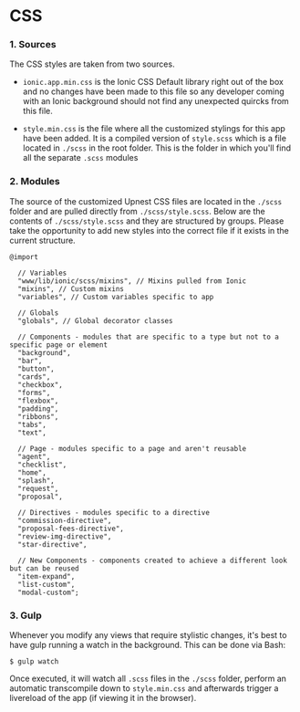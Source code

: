 CSS
==================================

### 1. Sources

The CSS styles are taken from two sources.

- `ionic.app.min.css` is the Ionic CSS Default library right out of the box and
no changes have been made to this file so any developer coming with an Ionic background
should not find any unexpected quircks from this file.

- `style.min.css` is the file where all the customized stylings for this app have been added.
It is a compiled version of `style.scss` which is a file located in `./scss` in the root folder.
This is the folder in which you'll find all the separate `.scss` modules


### 2. Modules

The source of the customized Upnest CSS files are located in the `./scss` folder and are pulled directly from
`./scss/style.scss`. Below are the contents of `./scss/style.scss` and they are structured by groups.
Please take the opportunity to add new styles into the correct file if it exists in the current structure.

```
@import

  // Variables
  "www/lib/ionic/scss/mixins", // Mixins pulled from Ionic
  "mixins", // Custom mixins
  "variables", // Custom variables specific to app

  // Globals
  "globals", // Global decorator classes

  // Components - modules that are specific to a type but not to a specific page or element
  "background",
  "bar",
  "button",
  "cards",
  "checkbox",
  "forms",
  "flexbox",
  "padding",
  "ribbons",
  "tabs",
  "text",

  // Page - modules specific to a page and aren't reusable
  "agent",
  "checklist",
  "home",
  "splash",
  "request",
  "proposal",

  // Directives - modules specific to a directive
  "commission-directive",
  "proposal-fees-directive",
  "review-img-directive",
  "star-directive",

  // New Components - components created to achieve a different look but can be reused
  "item-expand",
  "list-custom",
  "modal-custom";

```

### 3. Gulp

Whenever you modify any views that require stylistic changes, it's best to have gulp running
a watch in the background. This can be done via Bash:

```
$ gulp watch
```

Once executed, it will watch all `.scss` files in the `./scss` folder, perform an
automatic transcompile down to `style.min.css` and afterwards trigger a
livereload of the app (if viewing it in the browser).